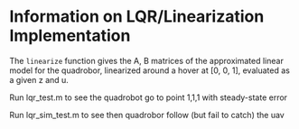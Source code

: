 # Information on LQR/Linearization Implementation

The `linearize` function gives the A, B matrices of the approximated linear
model for the quadrobor, linearized around a hover at [0, 0, 1], evaluated
as a given z and u.

Run lqr_test.m to see the quadrobot go to point 1,1,1 with steady-state error

Run lqr_sim_test.m to see then quadrobor follow (but fail to catch) the uav
